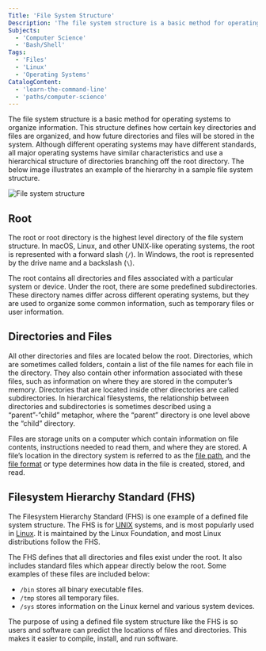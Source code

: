 ```yaml
---
Title: 'File System Structure'
Description: 'The file system structure is a basic method for operating systems to organize information.'
Subjects:
  - 'Computer Science'
  - 'Bash/Shell'
Tags:
  - 'Files'
  - 'Linux'
  - 'Operating Systems'
CatalogContent:
  - 'learn-the-command-line'
  - 'paths/computer-science'
---
```


The file system structure is a basic method for operating systems to organize information. This structure defines how certain key directories and files are organized, and how future directories and files will be stored in the system. Although different operating systems may have different standards, all major operating systems have similar characteristics and use a hierarchical structure of directories branching off the root directory. The below image illustrates an example of the hierarchy in a sample file system structure.

![File system structure](https://raw.githubusercontent.com/Codecademy/docs/main/media/file-system-structure.png)

## Root

The root or root directory is the highest level directory of the file system structure. In macOS, Linux, and other UNIX-like operating systems, the root is represented with a forward slash (`/`). In Windows, the root is represented by the drive name and a backslash (`\`).

The root contains all directories and files associated with a particular system or device. Under the root, there are some predefined subdirectories. These directory names differ across different operating systems, but they are used to organize some common information, such as temporary files or user information.

## Directories and Files

All other directories and files are located below the root. Directories, which are sometimes called folders, contain a list of the file names for each file in the directory. They also contain other information associated with these files, such as information on where they are stored in the computer’s memory. Directories that are located inside other directories are called subdirectories. In hierarchical filesystems, the relationship between directories and subdirectories is sometimes described using a “parent”-”child” metaphor, where the “parent” directory is one level above the “child” directory.

Files are storage units on a computer which contain information on file contents, instructions needed to read them, and where they are stored. A file’s location in the directory system is referred to as the [file path](https://www.codecademy.com/resources/docs/general/file-paths), and the [file format](https://www.codecademy.com/resources/docs/general/file-formats) or type determines how data in the file is created, stored, and read.

## Filesystem Hierarchy Standard (FHS)

The Filesystem Hierarchy Standard (FHS) is one example of a defined file system structure. The FHS is for [UNIX](https://www.codecademy.com/resources/docs/general/unix) systems, and is most popularly used in [Linux](https://www.codecademy.com/resources/docs/general/linux). It is maintained by the Linux Foundation, and most Linux distributions follow the FHS.

The FHS defines that all directories and files exist under the root. It also includes standard files which appear directly below the root. Some examples of these files are included below:

- `/bin` stores all binary executable files.
- `/tmp` stores all temporary files.
- `/sys` stores information on the Linux kernel and various system devices.

The purpose of using a defined file system structure like the FHS is so users and software can predict the locations of files and directories. This makes it easier to compile, install, and run software.
